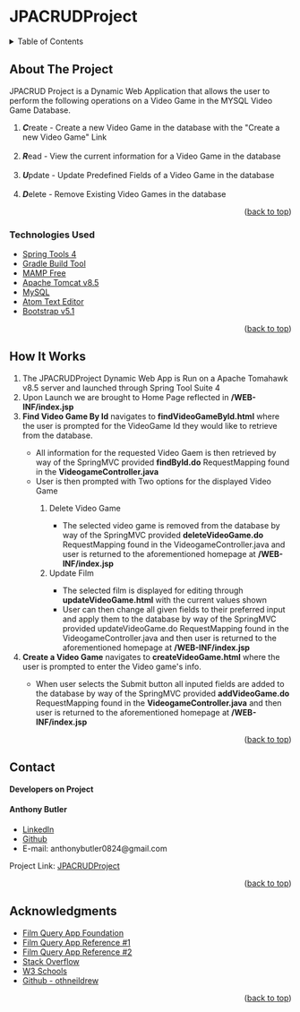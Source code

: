 # JPACRUDProject

<!-- PROJECT LOGO -->

<!-- TABLE OF CONTENTS -->

<details>
  <summary>Table of Contents</summary>
  <ul>
    <li>
      <a href="#about-the-project">About The Project</a>
  </ul>
      <ul>
        <li><a href="#technologies-used">Technologies Used</a></li>
      </ul>
    </li>
  <ul>
    <li><a href="#howitworks">How It Works</a></li>
  </ul>  
  <ul>
    <li><a href="#contact">Contact</a></li>
  </ul>

  <ul>
    <li><a href="#acknowledgments">Acknowledgments</a></li>
    </ul>

</details>

<!-- ABOUT THE PROJECT -->

## About The Project

<p>JPACRUD Project is a Dynamic Web Application that allows the user to perform the following operations on a Video Game in the MYSQL Video Game Database.</p>
<ol>
<li><strong><em>C</em></strong>reate - Create a new Video Game in the database with the "Create a new Video Game" Link</li>
<br>
<li><strong><em>R</em></strong>ead - View the current information for a Video Game in the database</li>
<br>
<li><strong><em>U</em></strong>pdate - Update Predefined Fields of a Video Game in the database</li>
<br>
<li><strong><em>D</em></strong>elete - Remove Existing Video Games in the database</li>
</ol>
<!--[![Product Name Screen Shot][product-screenshot]](https://example.com) -->

<p align="right">(<a href="#top">back to top</a>)</p>

### Technologies Used

-   [Spring Tools 4](https://spring.io/tools)
-   [Gradle Build Tool](https://gradle.org/install/)
-   [MAMP Free](https://www.mamp.info/en/mac/)
-   [Apache Tomcat v8.5](https://tomcat.apache.org/)
-   [MySQL](https://www.mysql.com/)
-   [Atom Text Editor](https://atom.io/)
-   [Bootstrap v5.1](https://getbootstrap.com)

<p align="right">(<a href="#top">back to top</a>)</p>

## How It Works

<ol>
<li>
The JPACRUDProject Dynamic Web App is Run on a Apache Tomahawk v8.5 server and launched through Spring Tool Suite 4
</li>
<li>
Upon Launch we are brought to Home Page reflected in <strong>/WEB-INF/index.jsp</strong>
</li>
<li>
<strong>Find Video Game By Id</strong> navigates to <strong>findVideoGameById.html</strong> where the user is prompted for the VideoGame Id they would like to retrieve from the database.
</li>
<ul>
<li>All information for the requested Video Gaem is then retrieved by way of the SpringMVC provided <strong>findById.do</strong> RequestMapping found in the <strong>VideogameController.java</strong>
</li>
<li>User is then prompted with Two options for the displayed Video Game</li>
  <ol>
    <li>Delete Video Game</li>
      <ul>
        <li>The selected video game is removed from the database by way of the SpringMVC provided <strong>deleteVideoGame.do</strong> RequestMapping found in the VideogameController.java and user is returned to the aforementioned homepage at <strong>/WEB-INF/index.jsp</strong></li>
      </ul>
    <li>Update Film</li>
      <ul>
        <li>
        The selected film is displayed for editing through <strong>updateVideoGame.html</strong> with the current values shown</li>
        <li>
        User can then change all given fields to their preferred input and apply them to the database by way of the SpringMVC provided updateVideoGame.do RequestMapping found in the VideogameController.java and then user is returned to the aforementioned homepage at <strong>/WEB-INF/index.jsp</strong>
        </li>
      </ul>
  </ol>

</ul>
<li>
<strong>Create a Video Game</strong> navigates to <strong>createVideoGame.html</strong> where the user is prompted to enter the Video game's info.
</li>
  <ul>
    <li>
    When user selects the Submit button all inputed fields are added to the database by way of the SpringMVC provided <strong>addVideoGame.do</strong> RequestMapping found in the <strong>VideogameController.java</strong> and then user is returned to the aforementioned homepage at <strong>/WEB-INF/index.jsp</strong>
    </li>
  </ul>
</ol>

<p align="right">(<a href="#top">back to top</a>)</p>

## Contact

<strong>Developers on Project</strong>

<h4>Anthony Butler</h4>

<ul>
<li><a href="http://www.linkedin.com/in/anthony-tyler-butler">LinkedIn</a></li>
<li><a href="https://github.com/anthonyb0824">Github</a></li>
<li> E-mail: anthonybutler0824@gmail.com</li>
</ul>

Project Link: [JPACRUDProject](https://github.com/anthonyb0824/JPACRUDProject)

<p align="right">(<a href="#top">back to top</a>)</p>

<!-- ACKNOWLEDGMENTS -->

## Acknowledgments

-   [Film Query App Foundation](https://github.com/anthonyb0824/FilmQueryProject)
-   [Film Query App Reference #1](https://github.com/Cagugu/FilmQueryProject)
-   [Film Query App Reference #2](https://github.com/acorneld/FilmQueryProject)
-   [Stack Overflow](https://stackoverflow.com/)
-   [W3 Schools](https://www.w3schools.com/)
-   [Github - othneildrew](https://github.com/othneildrew/Best-README-Template)

<p align="right">(<a href="#top">back to top</a>)</p>

